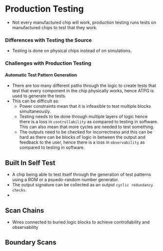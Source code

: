 # Production Testing 
* Not every manufactured chip will work, production testing runs tests on manufactured chips to test that they work.
### Differences with Testing the Source
* Testing is done on physical chips instead of on simulations.
### Challenges with Production Testing
#### Automatic Test Pattern Generation 
* There are too many different paths through the logic to create tests that test that every component in the chip physically works, hence ATPG is used to generate the tests.
* This can be difficult as: 
	* Power constraints mean that it is infeasible to test multiple blocks simultaneously.
	* Testing needs to be done through multiple layers of logic hence there is a loss in `controllability` as compared to testing in software. This can also mean that more cycles are needed to test something.
	*  The outputs need to be checked for incorrectness and this can be hard as there can be blocks of logic in between the output and feedback to the user, hence there is a loss in `observability` as compared to testing in software.
## Built In Self Test
* A chip being able to test itself through the generation of test patterns using a ROM or a psuedo-random number generator.
* The output signature can be collected as an output `cyclic redundancy checks`.
* 

## Scan Chains
* Wires connected to buried logic blocks to achieve controllability and observability

## Boundary Scans